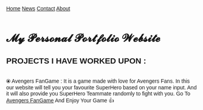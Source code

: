 <html>
<head>
<meta name="viewport" content="width=device-width, initial-scale=1">
<link rel="stylesheet" href="https://cdnjs.cloudflare.com/ajax/libs/font-awesome/4.7.0/css/font-awesome.min.css">
<style>
body {
  margin: 0;
  font-family: Arial, Helvetica, sans-serif;
}

.topnav {
  overflow: hidden;
  background-color: #4834DF;
}

.topnav a {
  float: left;
  display: block;
  color: #f2f2f2;
  text-align: center;
  padding: 14px 16px;
  text-decoration: none;
  font-size: 17px;
}

.topnav a:hover {
  background-color: #67E6DC;
  color: black;
}

.topnav a.active {
  background-color: #0ABDE3;
  color: white;
}

.topnav .icon {
  display: none;
}

@media screen and (max-width: 600px) {
  .topnav a:not(:first-child) {display: none;}
  .topnav a.icon {
    float: right;
    display: block;
  }
}

@media screen and (max-width: 600px) {
  .topnav.responsive {position: relative;}
  .topnav.responsive .icon {
    position: absolute;
    right: 0;
    top: 0;
  }
  .topnav.responsive a {
    float: none;
    display: block;
    text-align: left;
  }
}
</style>
</head>
<body>

<div class="topnav" id="myTopnav">
  <a href="#home" class="active">Home</a>
  <a href="#news">News</a>
  <a href="#contact">Contact</a>
  <a href="#about">About</a>
  <a href="javascript:void(0);" class="icon" onclick="myFunction()">
    <i class="fa fa-bars"></i>
  </a>
</div>
<div>
  <br>
  <h1>𝓜𝔂 𝓟𝓮𝓻𝓼𝓸𝓷𝓪𝓵 𝓟𝓸𝓻𝓽𝓯𝓸𝓵𝓲𝓸 𝓦𝓮𝓫𝓼𝓲𝓽𝓮</h1>

<h2>PROJECTS I HAVE WORKED UPON : </h2>
<br>
⦿ Avengers FanGame : It is a game made with love for Avengers Fans. In this our website will tell you your favourite SuperHero based on your name input. And it will also provide you SuperHero Teammate randomly to fight with you.
Go To <a href="https://cutt.ly/avengers-fangame" target="_blank">Avengers FanGame</a> And Enjoy Your Game 👍
</div>
<script>
function myFunction() {
  var x = document.getElementById("myTopnav");
  if (x.className === "topnav") {
    x.className += " responsive";
  } else {
    x.className = "topnav";
  }
}
</script>
</body>
</html>
